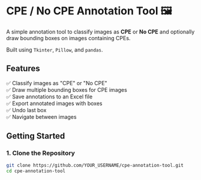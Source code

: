 # CPE / No CPE Annotation Tool 🖼️

A simple annotation tool to classify images as **CPE** or **No CPE** and optionally draw bounding boxes on images containing CPEs.

Built using `Tkinter`, `Pillow`, and `pandas`.

## Features

✅ Classify images as "CPE" or "No CPE"  
✅ Draw multiple bounding boxes for CPE images  
✅ Save annotations to an Excel file  
✅ Export annotated images with boxes  
✅ Undo last box  
✅ Navigate between images  

## Getting Started

### 1. Clone the Repository

```bash
git clone https://github.com/YOUR_USERNAME/cpe-annotation-tool.git
cd cpe-annotation-tool
